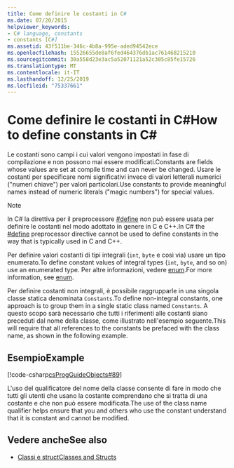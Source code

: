 ```yaml
---
title: Come definire le costanti in C#
ms.date: 07/20/2015
helpviewer_keywords:
- C# language, constants
- constants [C#]
ms.assetid: 43f511be-346c-4b8a-995e-aded94542ece
ms.openlocfilehash: 15526655de8af6fed464376db1ac761468215210
ms.sourcegitcommit: 30a558d23e3ac5a52071121a52c305c85fe15726
ms.translationtype: MT
ms.contentlocale: it-IT
ms.lasthandoff: 12/25/2019
ms.locfileid: "75337661"
---
```

# <a name="how-to-define-constants-in-c"></a><span data-ttu-id="a49bd-102">Come definire le costanti in C\#</span><span class="sxs-lookup"><span data-stu-id="a49bd-102">How to define constants in C\#</span></span>
<span data-ttu-id="a49bd-103">Le costanti sono campi i cui valori vengono impostati in fase di compilazione e non possono mai essere modificati.</span><span class="sxs-lookup"><span data-stu-id="a49bd-103">Constants are fields whose values are set at compile time and can never be changed.</span></span> <span data-ttu-id="a49bd-104">Usare le costanti per specificare nomi significativi invece di valori letterali numerici ("numeri chiave") per valori particolari.</span><span class="sxs-lookup"><span data-stu-id="a49bd-104">Use constants to provide meaningful names instead of numeric literals ("magic numbers") for special values.</span></span>  
  
> [!NOTE]
> <span data-ttu-id="a49bd-105">In C# la direttiva per il preprocessore [#define](../../language-reference/preprocessor-directives/preprocessor-define.md) non può essere usata per definire le costanti nel modo adottato in genere in C e C++.</span><span class="sxs-lookup"><span data-stu-id="a49bd-105">In C# the [#define](../../language-reference/preprocessor-directives/preprocessor-define.md) preprocessor directive cannot be used to define constants in the way that is typically used in C and C++.</span></span>  
  
 <span data-ttu-id="a49bd-106">Per definire valori costanti di tipi integrali (`int`, `byte` e così via) usare un tipo enumerato.</span><span class="sxs-lookup"><span data-stu-id="a49bd-106">To define constant values of integral types (`int`, `byte`, and so on) use an enumerated type.</span></span> <span data-ttu-id="a49bd-107">Per altre informazioni, vedere [enum](../../language-reference/builtin-types/enum.md).</span><span class="sxs-lookup"><span data-stu-id="a49bd-107">For more information, see [enum](../../language-reference/builtin-types/enum.md).</span></span>  
  
 <span data-ttu-id="a49bd-108">Per definire costanti non integrali, è possibile raggrupparle in una singola classe statica denominata `Constants`.</span><span class="sxs-lookup"><span data-stu-id="a49bd-108">To define non-integral constants, one approach is to group them in a single static class named `Constants`.</span></span> <span data-ttu-id="a49bd-109">A questo scopo sarà necessario che tutti i riferimenti alle costanti siano preceduti dal nome della classe, come illustrato nell'esempio seguente.</span><span class="sxs-lookup"><span data-stu-id="a49bd-109">This will require that all references to the constants be prefaced with the class name, as shown in the following example.</span></span>  
  
## <a name="example"></a><span data-ttu-id="a49bd-110">Esempio</span><span class="sxs-lookup"><span data-stu-id="a49bd-110">Example</span></span>  
 [!code-csharp[csProgGuideObjects#89](~/samples/snippets/csharp/VS_Snippets_VBCSharp/csProgGuideObjects/CS/Objects.cs#89)]  
  
 <span data-ttu-id="a49bd-111">L'uso del qualificatore del nome della classe consente di fare in modo che tutti gli utenti che usano la costante comprendano che si tratta di una costante e che non può essere modificata.</span><span class="sxs-lookup"><span data-stu-id="a49bd-111">The use of the class name qualifier helps ensure that you and others who use the constant understand that it is constant and cannot be modified.</span></span>  
  
## <a name="see-also"></a><span data-ttu-id="a49bd-112">Vedere anche</span><span class="sxs-lookup"><span data-stu-id="a49bd-112">See also</span></span>

- [<span data-ttu-id="a49bd-113">Classi e struct</span><span class="sxs-lookup"><span data-stu-id="a49bd-113">Classes and Structs</span></span>](./index.md)
